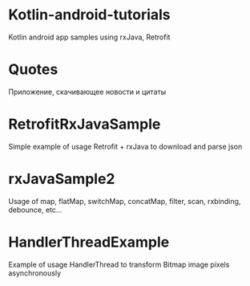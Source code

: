 # Kotlin-android-tutorials
Kotlin android app samples using rxJava, Retrofit

# Quotes
Приложение, скачивающее новости и цитаты 

# RetrofitRxJavaSample
Simple example of usage Retrofit + rxJava to download and parse json

# rxJavaSample2
Usage of map, flatMap, switchMap, concatMap, filter, scan, rxbinding, debounce, etc...

# HandlerThreadExample
Example of usage HandlerThread to transform Bitmap image pixels asynchronously
